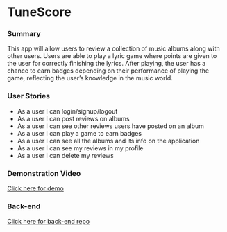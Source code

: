 # TuneScore

### Summary
This app will allow users to review a collection of music albums along with other users. Users are able to play a lyric game where points are given to the user for correctly finishing the lyrics. After playing, the user has a chance to earn badges depending on their performance of playing the game, reflecting the user’s knowledge in the music world.

### User Stories
- As a user I can login/signup/logout
- As a user I can post reviews on albums
- As a user I can see other reviews users have posted on an album
- As a user I can play a game to earn badges
- As a user I can see all the albums and its info on the application
- As a user I can see my reviews in my profile
- As a user I can delete my reviews

### Demonstration Video
[Click here for demo](https://www.loom.com/share/5074db757d6e4191a291cd08e09f952e)

### Back-end
[Click here for back-end repo](https://github.com/zhaoerik/tunescore_backend)

